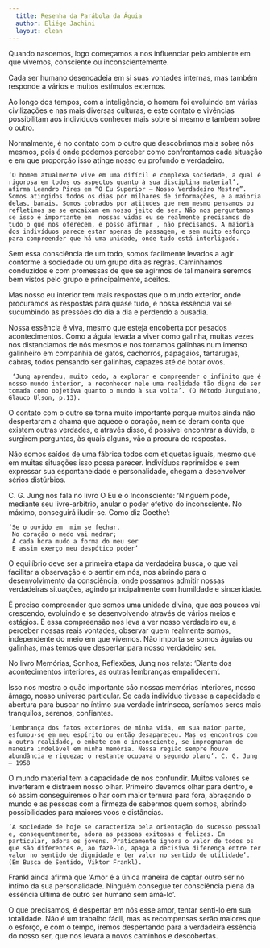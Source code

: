 ```yaml
---
  title: Resenha da Parábola da Águia 
  author: Eliége Jachini
  layout: clean
---
```


Quando nascemos, logo começamos a nos influenciar pelo ambiente em que vivemos, consciente ou inconscientemente. 

Cada ser humano desencadeia em si suas vontades internas, mas também responde a vários e muitos estímulos externos.

Ao longo dos tempos, com a inteligência, o homem foi evoluindo em várias civilizações e nas mais diversas culturas, e este contato e vivências possibilitam aos indivíduos conhecer mais sobre si mesmo e também sobre o outro.

Normalmente, é no contato com o outro que descobrimos mais sobre nós mesmos, pois é onde  podemos perceber como confrontamos  cada situação e em que proporção isso atinge nosso eu profundo e verdadeiro. 

    ‘O homem atualmente vive em uma difícil e complexa sociedade, a qual é rigorosa em todos os aspectos quanto à sua disciplina material’, afirma Leandro Pires em “O Eu Superior – Nosso Verdadeiro Mestre”. Somos atingidos todos os dias por milhares de informações, e a maioria delas, banais. Somos cobrados por atitudes que nem mesmo pensamos ou refletimos se se encaixam em nosso jeito de ser. Não nos perguntamos se isso é importante em  nossas vidas ou se realmente precisamos de tudo o que nos oferecem, e posso afirmar , não precisamos. A maioria dos indivíduos parece estar apenas de passagem, e sem muito esforço para compreender que há uma unidade, onde tudo está interligado.

Sem essa consciência de um  todo, somos facilmente levados a agir conforme a sociedade ou um grupo dita as regras. Caminhamos conduzidos e com  promessas de que se agirmos de tal maneira seremos bem vistos pelo grupo e principalmente, aceitos.

Mas nosso eu interior tem mais respostas que o mundo exterior, onde procuramos as respostas para quase tudo, e nossa essência vai se sucumbindo as pressões do dia a dia e perdendo a ousadia.

Nossa essência é viva, mesmo que esteja encoberta por pesados acontecimentos. Como a águia levada a viver como galinha, muitas vezes nos distanciamos de nós mesmos e nos tornamos galinhas num imenso galinheiro em companhia de gatos, cachorros, papagaios, tartarugas, cabras, todos pensando ser galinhas, capazes até de botar ovos.

     ‘Jung aprendeu, muito cedo, a explorar e compreender o infinito que é nosso mundo interior, a reconhecer nele uma realidade tão digna de ser tomada como objetiva quanto o mundo à sua volta’. (O Método Junguiano, Glauco Ulson, p.13).

O contato com o outro se torna muito importante porque muitos ainda não despertaram a chama que aquece o coração, nem se deram conta que existem outras verdades, e através disso, é possível encontrar a dúvida, e surgirem perguntas, às quais alguns, vão a procura de respostas.

Não somos saídos de uma fábrica todos com etiquetas iguais, mesmo que em muitas situações isso possa parecer. Indivíduos reprimidos e sem expressar sua espontaneidade e personalidade, chegam a desenvolver sérios distúrbios.

C. G. Jung nos fala no livro O Eu e o Inconsciente: ‘Ninguém pode, mediante seu livre-arbítrio, anular o poder efetivo do inconsciente. No máximo, conseguirá iludir-se. Como diz Goethe’: 

    ‘Se o ouvido em  mim se fechar,
     No coração o medo vai medrar;
     A cada hora mudo a forma do meu ser
     E assim exerço meu despótico poder’

O equilíbrio deve ser a primeira etapa da verdadeira busca, o que vai facilitar a observação e o sentir em nós, nos abrindo para o desenvolvimento da consciência, onde possamos admitir nossas verdadeiras situações, agindo  principalmente com  humildade e sinceridade.

É preciso compreender que somos uma unidade divina, que aos poucos vai crescendo, evoluindo e se desenvolvendo através de vários meios e estágios. E essa compreensão nos leva a ver nosso verdadeiro eu, a perceber nossas reais vontades, observar quem  realmente somos, independente do meio em  que vivemos.  Não importa se somos águias ou galinhas, mas temos que despertar para nosso verdadeiro ser.

No livro Memórias, Sonhos, Reflexões, Jung nos relata: ‘Diante dos acontecimentos interiores, as outras lembranças empalidecem’. 

Isso nos mostra o quão importante são nossas memórias interiores, nosso âmago, nosso universo particular. Se cada indivíduo tivesse a capacidade e abertura para buscar no íntimo sua verdade intrínseca, seríamos seres mais tranquilos, serenos, confiantes. 

    ‘Lembrança dos fatos exteriores de minha vida, em sua maior parte, esfumou-se em meu espírito ou então desapareceu. Mas os encontros com a outra realidade, o embate com o inconsciente, se impregnaram de maneira indelével em minha memória. Nessa região sempre houve abundância e riqueza; o restante ocupava o segundo plano’. C. G. Jung – 1958

O mundo material tem a capacidade de nos confundir. Muitos valores se inverteram e distraem nosso olhar. Primeiro devemos olhar para dentro, e só assim conseguiremos olhar com  maior ternura para fora, abraçando o mundo e as pessoas com a firmeza de sabermos quem  somos, abrindo possibilidades para maiores voos e distâncias.

    ‘A sociedade de hoje se caracteriza pela orientação do sucesso pessoal e, consequentemente, adora as pessoas exitosas e felizes. Em particular, adora os jovens. Praticamente ignora o valor de todos os que são diferentes e, ao fazê-lo, apaga a decisiva diferença entre ter valor no sentido de dignidade e ter valor no sentido de utilidade’. (Em Busca de Sentido, Viktor Frankl).

Frankl ainda afirma que ‘Amor é a única maneira de captar outro ser no íntimo da sua personalidade. Ninguém consegue ter consciência plena da essência última de outro ser humano sem amá-lo’.

O que precisamos, é despertar em nós esse amor, tentar senti-lo em sua totalidade.  Não é um  trabalho fácil, mas as  recompensas serão maiores que o esforço, e com o tempo, iremos despertando para a verdadeira essência  do nosso ser, que nos levará a novos caminhos e descobertas.

